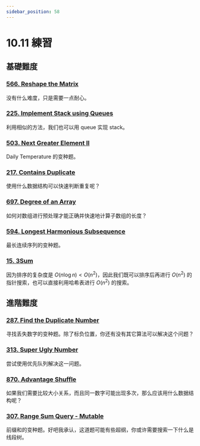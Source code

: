 ```yaml
---
sidebar_position: 58
---
```


# 10.11 練習

## 基礎難度

### [566. Reshape the Matrix](https://leetcode.com/problems/reshape-the-matrix/)

没有什么难度，只是需要一点耐心。

### [225. Implement Stack using Queues](https://leetcode.com/problems/implement-stack-using-queues/)

利用相似的方法，我们也可以用 queue 实现 stack。

### [503. Next Greater Element II](https://leetcode.com/problems/next-greater-element-ii/)

Daily Temperature 的变种题。

### [217. Contains Duplicate](https://leetcode.com/problems/contains-duplicate/)

使用什么数据结构可以快速判断重复呢？

### [697. Degree of an Array](https://leetcode.com/problems/degree-of-an-array/)

如何对数组进行预处理才能正确并快速地计算子数组的长度？

### [594. Longest Harmonious Subsequence](https://leetcode.com/problems/longest-harmonious-subsequence/)

最长连续序列的变种题。

### [15. 3Sum](https://leetcode.com/problems/3sum/)

因为排序的复杂度是 $O(n \log n) < O(n^2)$，因此我们既可以排序后再进行 $O(n^2)$ 的指针搜索，也可以直接利用哈希表进行 $O(n^2)$ 的搜索。

## 進階難度

### [287. Find the Duplicate Number](https://leetcode.com/problems/find-the-duplicate-number/)

寻找丢失数字的变种题。除了标负位置，你还有没有其它算法可以解决这个问题？

### [313. Super Ugly Number](https://leetcode.com/problems/super-ugly-number/)

尝试使用优先队列解决这一问题。

### [870. Advantage Shuffle](https://leetcode.com/problems/advantage-shuffle/)

如果我们需要比较大小关系，而且同一数字可能出现多次，那么应该用什么数据结构呢？

### [307. Range Sum Query - Mutable](https://leetcode.com/problems/range-sum-query-mutable/)

前缀和的变种题。好吧我承认，这道题可能有些超纲，你或许需要搜索一下什么是线段树。